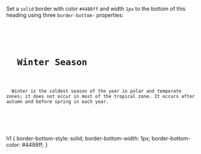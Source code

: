Set a `solid` border
with color `#4488ff` and width `1px`
to the bottom of this heading using three `border-bottom-` properties:

<Editor lang="css" type="exercise">
<code>
<panel lang="html">
<h1>
  Winter Season
</h1>
<p>
  Winter is the coldest season of the year in polar and temperate zones; it does not occur in most of the tropical zone. It occurs after autumn and before spring in each year.
</p>
</panel>
<panel lang="css">

</panel>
</code>

<solution>
h1 {
  border-bottom-style: solid;
  border-bottom-width: 1px;
  border-bottom-color: #4488ff;
}
</solution>
</Editor>